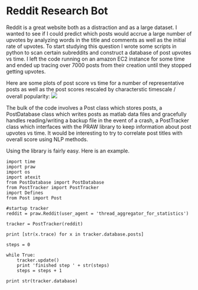 # Reddit Research Bot

Reddit is a great website both as a distraction and as a large dataset. I wanted to see if I could predict which posts would accrue a large number of upvotes by analyzing words in the title and comments as well as the initial rate of upvotes. To start studying this question I wrote some scripts in python to scan certain subreddits and construct a database of post upvotes vs time. I left the code running on an amazon EC2 instance for some time and ended up tracing over 7000 posts from their creation until they stopped getting upvotes.

Here are some plots of post score vs time for a number of representative posts as well as the post scores rescaled by characterstic timescale / overall popularity:
![](https://samschoenholz.files.wordpress.com/2015/10/posts.png)

The bulk of the code involves a Post class which stores posts, a PostDatabase class which writes posts as matlab data files and gracefully handles reading/writing a backup file in the event of a crash, a PostTracker class which interfaces with the PRAW library to keep information about post upvotes vs time. It would be interesting to try to correlate post titles with overall score using NLP methods.

Using the library is fairly easy. Here is an example.
```
import time
import praw
import os
import atexit
from PostDatabase import PostDatabase
from PostTracker import PostTracker
import Defines
from Post import Post

#startup tracker
reddit = praw.Reddit(user_agent = 'thread_aggregator_for_statistics')

tracker = PostTracker(reddit)

print [str(x.trace) for x in tracker.database.posts]

steps = 0

while True:
	tracker.update()
	print 'finished step ' + str(steps)
	steps = steps + 1

print str(tracker.database)
```
